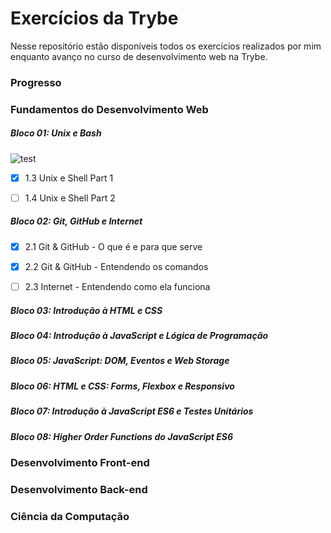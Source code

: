 # Exercícios da Trybe

Nesse repositório estão disponíveis todos os exercícios realizados por mim enquanto avanço no curso de desenvolvimento web na Trybe.

### Progresso

### Fundamentos do Desenvolvimento Web

##### Bloco 01: Unix e Bash

![test](fundamentals/block-01/day-03/commands/1.gif)

- [x] 1.3 Unix e Shell Part 1

- [ ] 1.4 Unix e Shell Part 2
##### Bloco 02: Git, GitHub e Internet
- [x] 2.1 Git & GitHub - O que é e para que serve

- [x] 2.2 Git & GitHub - Entendendo os comandos

- [ ] 2.3 Internet - Entendendo como ela funciona
##### Bloco 03: Introdução à HTML e CSS
##### Bloco 04: Introdução à JavaScript e Lógica de Programação
##### Bloco 05: JavaScript: DOM, Eventos e Web Storage
##### Bloco 06: HTML e CSS: Forms, Flexbox e Responsivo
##### Bloco 07: Introdução à JavaScript ES6 e Testes Unitários
##### Bloco 08: Higher Order Functions do JavaScript ES6

### Desenvolvimento Front-end

### Desenvolvimento Back-end

### Ciência da Computação

